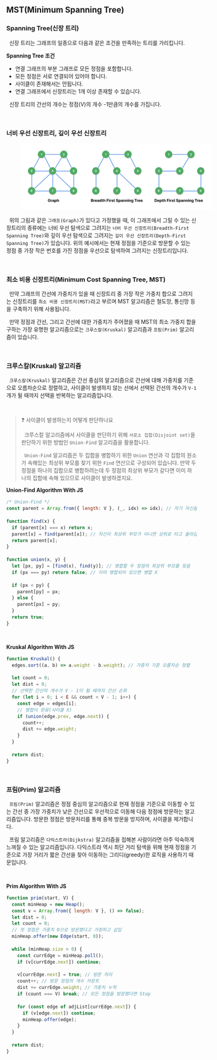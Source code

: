 ## MST(Minimum Spanning Tree)

### Spanning Tree(신장 트리)

&nbsp;&nbsp;신장 트리는 그래프의 일종으로 다음과 같은 조건을 만족하는 트리를 가리킵니다.

**Spanning Tree 조건**

- 연결 그래프의 부분 그래프로 모든 정점을 포함합니다.
- 모든 정점은 서로 연결되어 있어야 합니다.
- 사이클이 존재해서는 안됩니다.
- 연결 그래프에서 신장트리는 1개 이상 존재할 수 있습니다.

&nbsp;&nbsp;신장 트리의 간선의 개수는 정점(V)의 개수 -1만큼의 개수를 가집니다.

<br>

### 너비 우선 신장트리, 깊이 우선 신장트리

<figure align="center" style="width: 100%">
  <img src="../images/SpanningTree.png" rel="Spanning Tree" />
</figure>

&nbsp;&nbsp;위의 그림과 같은 `그래프(Graph)`가 있다고 가정했을 때, 이 그래프에서 그릴 수 있는 신장트리의 종류에는 너비 우선 탐색으로 그려지는 `너비 우선 신장트리(Breadth-First Spanning Tree)`와 깊이 우선 탐색으로 그려지는 `깊이 우선 신장트리(Depth-First Spanning Tree)`가 있습니다. 위의 예시에서는 현재 정점을 기준으로 방문할 수 있는 정점 중 가장 작은 번호를 가진 정점을 우선으로 탐색하여 그려지는 신장트리입니다.

<br>

### 최소 비용 신장트리(Minimum Cost Spanning Tree, MST)

&nbsp;&nbsp;만약 그래프의 간선에 가중치가 있을 때 신장트리 중 가장 작은 가중치 합으로 그려지는 신장트리를 `최소 비용 신장트리(MST)`라고 부르며 MST 알고리즘은 철도망, 통신망 등을 구축하기 위해 사용됩니다.

&nbsp;&nbsp;만약 정점과 간선, 그리고 간선에 대한 가중치가 주어졌을 때 MST의 최소 가중치 합을 구하는 가장 유명한 알고리즘으로는 `크루스칼(Kruskal)` 알고리즘과 `프림(Prim)` 알고리즘이 있습니다.

<br>

### 크루스칼(Kruskal) 알고리즘

&nbsp;&nbsp;`크루스칼(Kruskal)` 알고리즘은 간선 중심의 알고리즘으로 간선에 대해 가중치를 기준으로 오름차순으로 정렬하고, 사이클이 발생하지 않는 선에서 선택된 간선의 개수가 `V-1`개가 될 때까지 선택을 반복하는 알고리즘입니다.

<br>

> ❓ 사이클이 발생하는지 어떻게 판단하나요
>
> &nbsp;&nbsp;크루스칼 알고리즘에서 사이클을 판단하기 위해 `서로소 집합(Disjoint set)`을 판단하기 위한 방법인 `Union-Find` 알고리즘을 활용합니다.
>
> &nbsp;&nbsp;`Union-Find` 알고리즘은 두 집합을 병합하기 위한 `Union` 연산과 각 집합의 원소가 속해있는 최상위 부모를 찾기 위한 `Find` 연산으로 구성되어 있습니다. 만약 두 정점을 하나의 집합으로 병합하려는데 두 정점의 최상위 부모가 같다면 이미 하나의 집합에 속해 있으므로 사이클이 발생하겠지요.

**Union-Find Algorithm With JS**

```javascript
/* Union-Find */
const parent = Array.from({ length: V }, (_, idx) => idx); // 자기 자신을 부모로 가지도록 초기화

function find(x) {
  if (parent[x] === x) return x;
  parent[x] = find(parent[x]); // 자신이 최상위 부모가 아니면 상위로 타고 올라감
  return parent[x];
}

function union(x, y) {
  let [px, py] = [find(x), find(y)]; // 병합할 두 정점의 최상위 부모를 찾음
  if (px === py) return false; // 이미 병합되어 있으면 병합 X

  if (px < py) {
    parent[py] = px;
  } else {
    parent[px] = py;
  }
  return true;
}
```

<br>

**Kruskal Algorithm With JS**

```javascript
function Kruskal() {
  edges.sort((a, b) => a.weight - b.weight); // 가중치 기준 오름차순 정렬

  let count = 0;
  let dist = 0;
  // 선택한 간선의 개수가 V - 1이 될 때까지 간선 순회
  for (let i = 0; i < E && count < V - 1; i++) {
    const edge = edges[i];
    // 병합이 완료(사이클 X)
    if (union(edge.prev, edge.next)) {
      count++;
      dist += edge.weight;
    }
  }

  return dist;
}
```

<br>

### 프림(Prim) 알고리즘

&nbsp;&nbsp;`프림(Prim)` 알고리즘은 정점 중심의 알고리즘으로 현재 정점을 기준으로 이동할 수 있는 간선 중 가장 가중치가 낮은 간선으로 우선적으로 이동해 다음 정점에 방문하는 알고리즘입니다. 방문한 정점은 방문처리를 통해 중복 방문을 방지하며, 사이클을 제거합니다.

&nbsp;&nbsp;프림 알고리즘은 `다익스트라(Dijkstra)` 알고리즘을 접해본 사람이라면 아주 익숙하게 느껴질 수 있는 알고리즘입니다. 다익스트라 역시 최단 거리 탐색을 위해 현재 정점을 기준으로 가장 거리가 짧은 간선을 찾아 이동하는 그리디(greedy)한 로직을 사용하기 때문입니다.

<br>

**Prim Algorithm With JS**

```javascript
function prim(start, V) {
  const minHeap = new Heap();
  const v = Array.from({ length: V }, () => false);
  let dist = 0;
  let count = 0;
  // 첫 정점은 가중치 0으로 방문했다고 가정하고 삽입
  minHeap.offer(new Edge(start, 0));

  while (minHeap.size > 0) {
    const currEdge = minHeap.poll();
    if (v[currEdge.next]) continue;

    v[currEdge.next] = true; // 방문 처리
    count++; // 방문 정점의 개수 카운트
    dist += currEdge.weight; // 가중치 누적
    if (count === V) break; // 모든 정점을 방문했다면 Stop

    for (const edge of adjList[currEdge.next]) {
      if (v[edge.next]) continue;
      minHeap.offer(edge);
    }
  }

  return dist;
}
```

<br>

